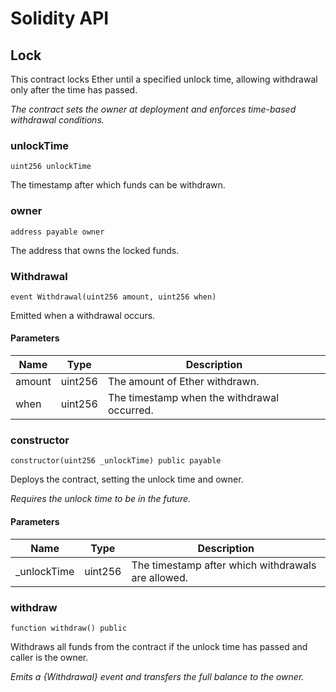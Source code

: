 # Solidity API

## Lock

This contract locks Ether until a specified unlock time, allowing withdrawal only after the time has passed.

_The contract sets the owner at deployment and enforces time-based withdrawal conditions._

### unlockTime

```solidity
uint256 unlockTime
```

The timestamp after which funds can be withdrawn.

### owner

```solidity
address payable owner
```

The address that owns the locked funds.

### Withdrawal

```solidity
event Withdrawal(uint256 amount, uint256 when)
```

Emitted when a withdrawal occurs.

#### Parameters

| Name   | Type    | Description                                 |
| ------ | ------- | ------------------------------------------- |
| amount | uint256 | The amount of Ether withdrawn.              |
| when   | uint256 | The timestamp when the withdrawal occurred. |

### constructor

```solidity
constructor(uint256 _unlockTime) public payable
```

Deploys the contract, setting the unlock time and owner.

_Requires the unlock time to be in the future._

#### Parameters

| Name         | Type    | Description                                        |
| ------------ | ------- | -------------------------------------------------- |
| \_unlockTime | uint256 | The timestamp after which withdrawals are allowed. |

### withdraw

```solidity
function withdraw() public
```

Withdraws all funds from the contract if the unlock time has passed and caller is the owner.

_Emits a {Withdrawal} event and transfers the full balance to the owner._
